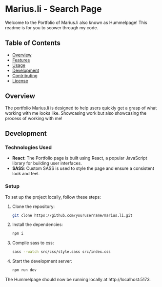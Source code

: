 # Marius.li - Search Page

Welcome to the Portfolio of Marius.li also known as Hummelpage! 
This readme is for you to scower through my code.

## Table of Contents

- [Overview](#overview)
- [Features](#features)
- [Usage](#usage)
- [Development](#development)
- [Contributing](#contributing)
- [License](#license)

## Overview

The portfolio Marius.li is designed to help users quickly get a grasp of what working with me looks like.
Showcasing work but also showcasing the process of working with me!

## Development

### Technologies Used

- **React**: The Portfolio page is built using React, a popular JavaScript library for building user interfaces.
- **SASS**: Custom SASS is used to style the page and ensure a consistent look and feel.

### Setup

To set up the project locally, follow these steps:

1. Clone the repository:
   ```bash
   git clone https://github.com/yourusername/marius.li.git
   ```
2. Install the dependencies:
   ```bash
   npm i
   ```
3. Compile sass to css:
   ```bash
   sass --watch src/css/style.sass src/index.css
   ```
3. Start the development server:
   ```bash
   npm run dev
   ```
   
The Hummelpage should now be running locally at http://localhost:5173.
